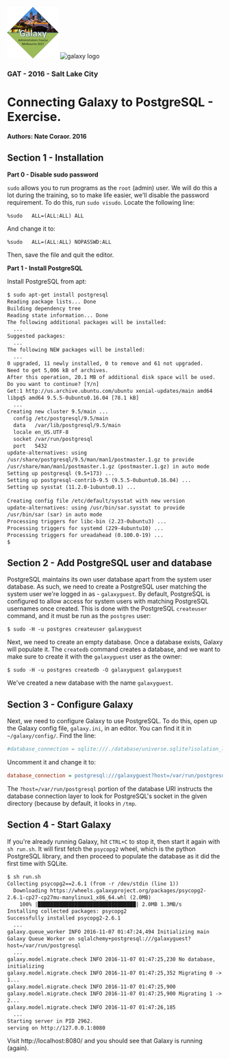 ![GATC Logo](../../docs/shared-images/AdminTraining2016-100.png) ![galaxy logo](../../docs/shared-images/galaxy_logo_25percent_transparent.png)

### GAT - 2016 - Salt Lake City

# Connecting Galaxy to PostgreSQL - Exercise.

#### Authors: Nate Coraor. 2016

## Section 1 - Installation

**Part 0 - Disable sudo password**

`sudo` allows you to run programs as the `root` (admin) user. We will do this a lot during the training, so to make life easier, we'll disable the password requirement. To do this, run `sudo visudo`. Locate the following line:

```
%sudo   ALL=(ALL:ALL) ALL
```

And change it to:

```
%sudo   ALL=(ALL:ALL) NOPASSWD:ALL
```

Then, save the file and quit the editor.

**Part 1 - Install PostgreSQL**

Install PostgreSQL from apt:

```console
$ sudo apt-get install postgresql
Reading package lists... Done
Building dependency tree       
Reading state information... Done
The following additional packages will be installed:
  ...
Suggested packages:
  ...
The following NEW packages will be installed:
  ...
0 upgraded, 11 newly installed, 0 to remove and 61 not upgraded.
Need to get 5,006 kB of archives.
After this operation, 20.1 MB of additional disk space will be used.
Do you want to continue? [Y/n]
Get:1 http://us.archive.ubuntu.com/ubuntu xenial-updates/main amd64 libpq5 amd64 9.5.5-0ubuntu0.16.04 [78.1 kB]
  ...
Creating new cluster 9.5/main ...
  config /etc/postgresql/9.5/main
  data   /var/lib/postgresql/9.5/main
  locale en_US.UTF-8
  socket /var/run/postgresql
  port   5432
update-alternatives: using /usr/share/postgresql/9.5/man/man1/postmaster.1.gz to provide /usr/share/man/man1/postmaster.1.gz (postmaster.1.gz) in auto mode
Setting up postgresql (9.5+173) ...
Setting up postgresql-contrib-9.5 (9.5.5-0ubuntu0.16.04) ...
Setting up sysstat (11.2.0-1ubuntu0.1) ...

Creating config file /etc/default/sysstat with new version
update-alternatives: using /usr/bin/sar.sysstat to provide /usr/bin/sar (sar) in auto mode
Processing triggers for libc-bin (2.23-0ubuntu3) ...
Processing triggers for systemd (229-4ubuntu10) ...
Processing triggers for ureadahead (0.100.0-19) ...
$
```

## Section 2 - Add PostgreSQL user and database

PostgreSQL maintains its own user database apart from the system user database. As such, we need to create a PostgreSQL user matching the system user we're logged in as - `galaxyguest`.  By default, PostgreSQL is configured to allow access for system users with matching PostgreSQL usernames once created. This is done with the PostgreSQL `createuser` command, and it must be run as the `postgres` user:

```console
$ sudo -H -u postgres createuser galaxyguest
```

Next, we need to create an empty database. Once a database exists, Galaxy will populate it. The `createdb` command creates a database, and we want to make sure to create it with the `galaxyguest` user as the owner:

```console
$ sudo -H -u postgres createdb -O galaxyguest galaxyguest
```

We've created a new database with the name `galaxyguest`.

## Section 3 - Configure Galaxy

Next, we need to configure Galaxy to use PostgreSQL. To do this, open up the Galaxy config file, `galaxy.ini`, in an editor. You can find it it in `~/galaxy/config/`. Find the line:

```ini
#database_connection = sqlite:///./database/universe.sqlite?isolation_level=IMMEDIATE
```

Uncomment it and change it to:

```ini
database_connection = postgresql:///galaxyguest?host=/var/run/postgresql
```

The `?host=/var/run/postgresql` portion of the database URI instructs the database connection layer to look for PostgreSQL's socket in the given directory (because by default, it looks in `/tmp`.

## Section 4 - Start Galaxy

If you're already running Galaxy, hit `CTRL+C` to stop it, then start it again with `sh run.sh`. It will first fetch the `psycopg2` wheel, which is the python PostgreSQL library, and then proceed to populate the database as it did the first time with SQLite.

```console
$ sh run.sh
Collecting psycopg2==2.6.1 (from -r /dev/stdin (line 1))
  Downloading https://wheels.galaxyproject.org/packages/psycopg2-2.6.1-cp27-cp27mu-manylinux1_x86_64.whl (2.0MB)
    100% |████████████████████████████████| 2.0MB 1.3MB/s
Installing collected packages: psycopg2
Successfully installed psycopg2-2.6.1
  ...
galaxy.queue_worker INFO 2016-11-07 01:47:24,494 Initializing main Galaxy Queue Worker on sqlalchemy+postgresql:///galaxyguest?host=/var/run/postgresql
  ...
galaxy.model.migrate.check INFO 2016-11-07 01:47:25,230 No database, initializing
galaxy.model.migrate.check INFO 2016-11-07 01:47:25,352 Migrating 0 -> 1...
galaxy.model.migrate.check INFO 2016-11-07 01:47:25,900
galaxy.model.migrate.check INFO 2016-11-07 01:47:25,900 Migrating 1 -> 2...
galaxy.model.migrate.check INFO 2016-11-07 01:47:26,185
  ...
Starting server in PID 2962.
serving on http://127.0.0.1:8080
```

Visit http://localhost:8080/ and you should see that Galaxy is running (again).

